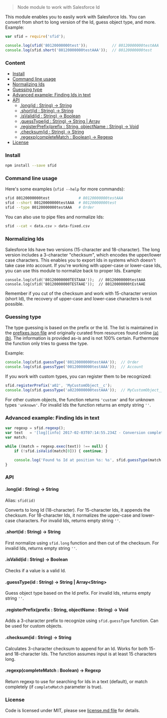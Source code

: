 > Node module to work with Salesforce Id

This module enables you to easily work with Salesforce Ids. You can convert from short to long version of the Id, guess object type, and more. Example:

```js
var sfid = require('sfid');

console.log(sfid('80120000000test'));           // 80120000000testAAA
console.log(sfid.short('80120000000testAAA'));  // 80120000000test
```


### Content


- [Install](#install)
- [Command line usage](#command-line-usage)
- [Normalizing Ids](#normalizing-ids)
- [Guessing type](#guessing-type)
- [Advanced example: Finding Ids in text](#advanced-example-finding-ids-in-text)
- [API](#api)
  - [.long(id : String) -> String](#longid--string---string)
  - [.short(id : String) -> String](#shortid--string---string)
  - [.isValid(id : String) -> Boolean](#isvalidid--string---boolean)
  - [.guessType(id : String) -> String | Array<String>](#guesstypeid--string---string--arraystring)
  - [.registerPrefix(prefix : String, objectName : String) -> Void](#registerprefixprefix--string-objectname--string---void)
  - [.checksum(id : String) -> String](#checksumid--string---string)
  - [.regexp(completeMatch : Boolean) -> Regexp](#regexpcompletematch--boolean---regexp)
- [License](#license)


### Install

```bash
npm install --save sfid
```


### Command line usage

Here's some examples (`sfid --help` for more commands):

```bash
sfid 80120000000test             # 80120000000testAAA
sfid --short 80120000000testAAA  # 80120000000test
sfid --type 80120000000testAAA   # Order
```

You can also use to pipe files and normalize Ids:

```bash
sfid --cat < data.csv > data-fixed.csv
```


### Normalizing Ids

Salesforce Ids have two versions (15-character and 18-character). The long version includes a 3-character "checksum", which encodes the upper/lower case characters. This enables you to export Ids in systems which doesn't take case into account. If you're working with upper-case or lower-case Ids, you can use this module to normalize back to proper Ids. Example:

```
console.log(sfid('80120000000TESTAAA'));  // 80120000000testAAA
console.log(sfid('80120000000TESTAAE'));  // 80120000000tEstAAE
```

Remember if you cut of the checksum and work with 15-character version (short Id), the recovery of upper-case and lower-case characters is not possible.


### Guessing type

The type guessing is based on the prefix or the Id. The list is maintained in the [prefixes.json file](prefixes.json) and originally curated from resources found online [(a)](http://salesforcedevelopersclub.blogspot.de/2013/07/salesforce-object-id-prefixes.html) [(b)](http://www.fishofprey.com/2011/09/obscure-salesforce-object-key-prefixes.html). The information is provided as-is and is not 100% certain. Furthermore the function only tries to guess the type.

Example:

```js
console.log(sfid.guessType('80120000000testAAA'));  // Order
console.log(sfid.guessType('00120000000testAAA'));  // Account
```

If you work with custom types, you can register them to be recognized:

```js
sfid.registerPrefix('a02', 'MyCustomObject__c');
console.log(sfid.guessType('a0220000000testAAA'));  // MyCustomObject__c
```

For other custom objects, the function returns `'custom'` and for unknown types `'unknown'`. For invalid Ids the function returns an empty string `''`.


### Advanced example: Finding Ids in text

```js
var regexp = sfid.regexp();
var text   = '[log][info] 2017-02-03T07:14:55.234Z - Conversion complete - account: 00120000000testAAA - contact: 00320000000testAAA - not an id: 80120000000testXYZ';
var match;

while ((match = regexp.exec(text)) !== null) {
    if (!sfid.isValid(match[0])) { continue; }

    console.log('Found %s Id at position %s: %s', sfid.guessType(match[0]), match.index, match[0]);
}
```


### API

#### .long(id : String) -> String

Alias: `sfid(id)`

Converts to long Id (18-character). For 15-character Ids, it appends the checksum. For 18-character Ids, it normalizes the upper-case and lower-case characters. For invalid Ids, returns empty string `''`.

#### .short(id : String) -> String

First normalize using `sfid.long` function and then cut of the checksum. For invalid Ids, returns empty string `''`.

#### .isValid(id : String) -> Boolean

Checks if a value is a valid Id.

#### .guessType(id : String) -> String | Array\<String\>

Guess object type based on the Id prefix. For invalid Ids, returns empty string `''`.

#### .registerPrefix(prefix : String, objectName : String) -> Void

Adds a 3-character prefix to recognize using `sfid.guessType` function. Can be used for custom objects.

#### .checksum(id : String) -> String

Calculates 3-character checksum to append for an Id. Works for both 15- and 18-character Ids. The function assumes input is at least 15 characters long.

#### .regexp(completeMatch : Boolean) -> Regexp

Return regexp to use for searching for Ids in a text (default), or match completely (if `completeMatch` parameter is true).


### License

Code is licensed under MIT, please see [license.md file](license.md) for details.
